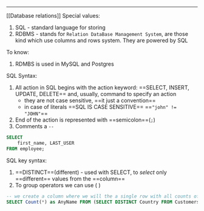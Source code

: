 ***
[[Database relations]]
Special values:
1. SQL - standard language for storing  
2. RDBMS - stands for `Relation DataBase Management System`,  are those kind which use columns and rows system. They are powered by SQL 

To know:
1. RDMBS is used in MySQL and Postgres

SQL Syntax:
1. All action in SQL begins with the action keyword: ==SELECT, INSERT, UPDATE, DELETE== and, usually, command to specify an action 
	- they are not case sensitive, ==it just a convention==
	- in case of literals ==SQL IS CASE SENSITIVE==  ==`"john" != "JOHN"`== 
1.  End of the action is represented with ==semicolon==(`;`)
2. Comments a `--` 
```sql 
SELECT 
	first_name, LAST_USER
FROM employee;
```

SQL key syntax:
1. ==DISTINCT==(different) - used with SELECT, to *select* only ==different== values from the ==column== 
2. To group operators we can use ( )
```sql
-- we create a column where we will the a single row with all counts of different countries 
SELECT Count(*) as AnyName FROM (SELECT DISTINCT Country FROM Customers);
```
